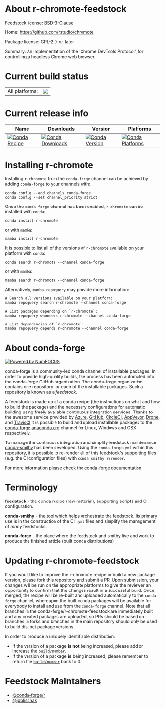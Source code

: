 About r-chromote-feedstock
==========================

Feedstock license: [BSD-3-Clause](https://github.com/conda-forge/r-chromote-feedstock/blob/main/LICENSE.txt)

Home: https://github.com/rstudio/chromote

Package license: GPL-2.0-or-later

Summary: An implementation of the 'Chrome DevTools Protocol', for controlling a headless Chrome web browser.

Current build status
====================


<table><tr><td>All platforms:</td>
    <td>
      <a href="https://dev.azure.com/conda-forge/feedstock-builds/_build/latest?definitionId=19030&branchName=main">
        <img src="https://dev.azure.com/conda-forge/feedstock-builds/_apis/build/status/r-chromote-feedstock?branchName=main">
      </a>
    </td>
  </tr>
</table>

Current release info
====================

| Name | Downloads | Version | Platforms |
| --- | --- | --- | --- |
| [![Conda Recipe](https://img.shields.io/badge/recipe-r--chromote-green.svg)](https://anaconda.org/conda-forge/r-chromote) | [![Conda Downloads](https://img.shields.io/conda/dn/conda-forge/r-chromote.svg)](https://anaconda.org/conda-forge/r-chromote) | [![Conda Version](https://img.shields.io/conda/vn/conda-forge/r-chromote.svg)](https://anaconda.org/conda-forge/r-chromote) | [![Conda Platforms](https://img.shields.io/conda/pn/conda-forge/r-chromote.svg)](https://anaconda.org/conda-forge/r-chromote) |

Installing r-chromote
=====================

Installing `r-chromote` from the `conda-forge` channel can be achieved by adding `conda-forge` to your channels with:

```
conda config --add channels conda-forge
conda config --set channel_priority strict
```

Once the `conda-forge` channel has been enabled, `r-chromote` can be installed with `conda`:

```
conda install r-chromote
```

or with `mamba`:

```
mamba install r-chromote
```

It is possible to list all of the versions of `r-chromote` available on your platform with `conda`:

```
conda search r-chromote --channel conda-forge
```

or with `mamba`:

```
mamba search r-chromote --channel conda-forge
```

Alternatively, `mamba repoquery` may provide more information:

```
# Search all versions available on your platform:
mamba repoquery search r-chromote --channel conda-forge

# List packages depending on `r-chromote`:
mamba repoquery whoneeds r-chromote --channel conda-forge

# List dependencies of `r-chromote`:
mamba repoquery depends r-chromote --channel conda-forge
```


About conda-forge
=================

[![Powered by
NumFOCUS](https://img.shields.io/badge/powered%20by-NumFOCUS-orange.svg?style=flat&colorA=E1523D&colorB=007D8A)](https://numfocus.org)

conda-forge is a community-led conda channel of installable packages.
In order to provide high-quality builds, the process has been automated into the
conda-forge GitHub organization. The conda-forge organization contains one repository
for each of the installable packages. Such a repository is known as a *feedstock*.

A feedstock is made up of a conda recipe (the instructions on what and how to build
the package) and the necessary configurations for automatic building using freely
available continuous integration services. Thanks to the awesome service provided by
[Azure](https://azure.microsoft.com/en-us/services/devops/), [GitHub](https://github.com/),
[CircleCI](https://circleci.com/), [AppVeyor](https://www.appveyor.com/),
[Drone](https://cloud.drone.io/welcome), and [TravisCI](https://travis-ci.com/)
it is possible to build and upload installable packages to the
[conda-forge](https://anaconda.org/conda-forge) [anaconda.org](https://anaconda.org/)
channel for Linux, Windows and OSX respectively.

To manage the continuous integration and simplify feedstock maintenance
[conda-smithy](https://github.com/conda-forge/conda-smithy) has been developed.
Using the ``conda-forge.yml`` within this repository, it is possible to re-render all of
this feedstock's supporting files (e.g. the CI configuration files) with ``conda smithy rerender``.

For more information please check the [conda-forge documentation](https://conda-forge.org/docs/).

Terminology
===========

**feedstock** - the conda recipe (raw material), supporting scripts and CI configuration.

**conda-smithy** - the tool which helps orchestrate the feedstock.
                   Its primary use is in the construction of the CI ``.yml`` files
                   and simplify the management of *many* feedstocks.

**conda-forge** - the place where the feedstock and smithy live and work to
                  produce the finished article (built conda distributions)


Updating r-chromote-feedstock
=============================

If you would like to improve the r-chromote recipe or build a new
package version, please fork this repository and submit a PR. Upon submission,
your changes will be run on the appropriate platforms to give the reviewer an
opportunity to confirm that the changes result in a successful build. Once
merged, the recipe will be re-built and uploaded automatically to the
`conda-forge` channel, whereupon the built conda packages will be available for
everybody to install and use from the `conda-forge` channel.
Note that all branches in the conda-forge/r-chromote-feedstock are
immediately built and any created packages are uploaded, so PRs should be based
on branches in forks and branches in the main repository should only be used to
build distinct package versions.

In order to produce a uniquely identifiable distribution:
 * If the version of a package **is not** being increased, please add or increase
   the [``build/number``](https://docs.conda.io/projects/conda-build/en/latest/resources/define-metadata.html#build-number-and-string).
 * If the version of a package **is** being increased, please remember to return
   the [``build/number``](https://docs.conda.io/projects/conda-build/en/latest/resources/define-metadata.html#build-number-and-string)
   back to 0.

Feedstock Maintainers
=====================

* [@conda-forge/r](https://github.com/orgs/conda-forge/teams/r/)
* [@jdblischak](https://github.com/jdblischak/)

